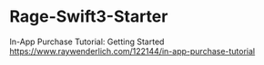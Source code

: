 # Rage-Swift3-Starter

In-App Purchase Tutorial: Getting Started
https://www.raywenderlich.com/122144/in-app-purchase-tutorial
